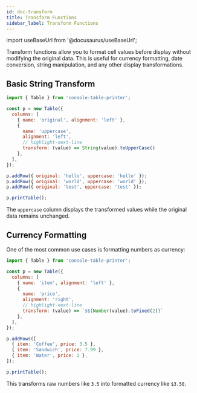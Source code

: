```yaml
---
id: doc-transform
title: Transform Functions
sidebar_label: Transform Functions
---
```


import useBaseUrl from '@docusaurus/useBaseUrl';

Transform functions allow you to format cell values before display without modifying the original data. This is useful for currency formatting, date conversion, string manipulation, and any other display transformations.

## Basic String Transform

```javascript
import { Table } from 'console-table-printer';

const p = new Table({
  columns: [
    { name: 'original', alignment: 'left' },
    {
      name: 'uppercase',
      alignment: 'left',
      // highlight-next-line
      transform: (value) => String(value).toUpperCase()
    },
  ],
});

p.addRow({ original: 'hello', uppercase: 'hello' });
p.addRow({ original: 'world', uppercase: 'world' });
p.addRow({ original: 'test', uppercase: 'test' });

p.printTable();
```

The `uppercase` column displays the transformed values while the original data remains unchanged.

## Currency Formatting

One of the most common use cases is formatting numbers as currency:

```javascript
import { Table } from 'console-table-printer';

const p = new Table({
  columns: [
    { name: 'item', alignment: 'left' },
    {
      name: 'price',
      alignment: 'right',
      // highlight-next-line
      transform: (value) => `$${Number(value).toFixed(2)}`
    },
  ],
});

p.addRows([
  { item: 'Coffee', price: 3.5 },
  { item: 'Sandwich', price: 7.99 },
  { item: 'Water', price: 1 },
]);

p.printTable();
```

This transforms raw numbers like `3.5` into formatted currency like `$3.50`.
